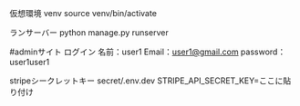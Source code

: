 仮想環境 venv source venv/bin/activate

ランサーバー python manage.py runserver

#adminサイト ログイン 名前：user1 Email：user1@gmail.com password：user1user1

stripeシークレットキー secret/.env.dev  STRIPE_API_SECRET_KEY=ここに貼り付け
